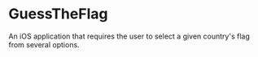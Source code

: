 # GuessTheFlag
An iOS application that requires the user to select a given country's flag from several options. 
